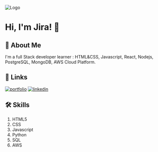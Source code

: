 ![Logo](https://github-readme-stats.vercel.app/api?username=Jira-saki&&show_icons=true&title_color=ffffff&icon_color=bb2acf&text_color=daf7dc&bg_color=151515)

# Hi, I'm Jira! 👋

## 🚀 About Me
I'm a full Stack developer learner : HTML&CSS, Javascript, React, Nodejs, PostgreSQL, MongoDB, AWS Cloud Platform. 

## 🔗 Links
[![portfolio](https://img.shields.io/badge/my_portfolio-000?style=for-the-badge&logo=ko-fi&logoColor=white)](https://github.com/Jira-saki/)
[![linkedin](https://img.shields.io/badge/linkedin-0A66C2?style=for-the-badge&logo=linkedin&logoColor=white)](https://www.linkedin.com/in/jirasak-pakdeeto-900665214/)

## 🛠 Skills
1. HTML5
2. CSS
3. Javascript
4. Python
5. SQL
6. AWS

